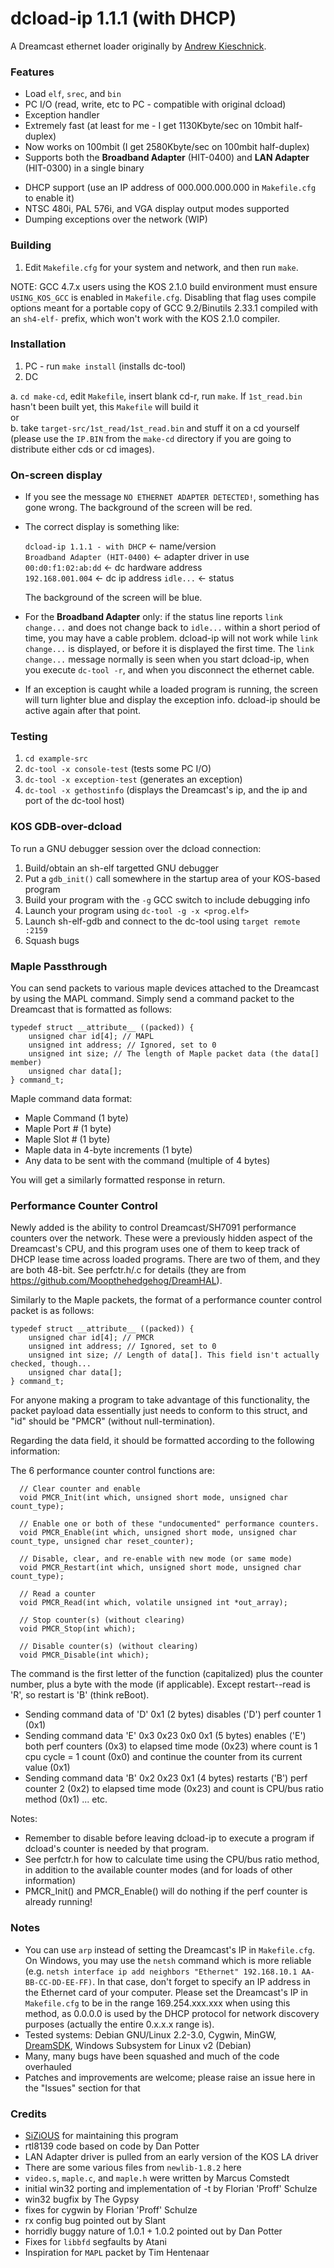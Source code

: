 
# dcload-ip 1.1.1 (with DHCP)

A Dreamcast ethernet loader originally by [Andrew Kieschnick](http://napalm-x.thegypsy.com/andrewk/dc/).

### Features

* Load  `elf`, `srec`, and `bin`
* PC I/O (read, write, etc to PC - compatible with original dcload)
* Exception handler
* Extremely fast (at least for me - I get 1130Kbyte/sec on 10mbit half-duplex)
* Now works on 100mbit (I get 2580Kbyte/sec on 100mbit half-duplex)
* Supports both the **Broadband Adapter** (HIT-0400) and **LAN Adapter** (HIT-0300)
  in a single binary
- DHCP support (use an IP address of 000.000.000.000 in `Makefile.cfg` to enable it)
- NTSC 480i, PAL 576i, and VGA display output modes supported
- Dumping exceptions over the network (WIP)

### Building

1. Edit `Makefile.cfg` for your system and network, and then run `make`.

NOTE: GCC 4.7.x users using the KOS 2.1.0 build environment must ensure
``USING_KOS_GCC`` is enabled in `Makefile.cfg`. Disabling that flag uses compile
options meant for a portable copy of GCC 9.2/Binutils 2.33.1 compiled with an
``sh4-elf-`` prefix, which won't work with the KOS 2.1.0 compiler.

### Installation

1. PC - run `make install` (installs dc-tool)
2. DC

 a. `cd make-cd`, edit `Makefile`, insert blank cd-r, run `make`. If
   `1st_read.bin` hasn't been built yet, this `Makefile` will build it  
 or  
 b. take `target-src/1st_read/1st_read.bin` and stuff it on a cd yourself
      (please use the `IP.BIN` from the `make-cd` directory if you are going
      to distribute either cds or cd images).

### On-screen display

* If you see the message `NO ETHERNET ADAPTER DETECTED!`, something has
  gone wrong. The background of the screen will be red.

* The correct display is something like:

  `dcload-ip 1.1.1 - with DHCP`  <- name/version  
  `Broadband Adapter (HIT-0400)`  <- adapter driver in use  
  `00:d0:f1:02:ab:dd`  <- dc hardware address  
  `192.168.001.004`  <- dc ip address
  `idle...`  <- status  

  The background of the screen will be blue.

* For the **Broadband Adapter** only: if the status line reports `link
  change...` and does not change back to `idle...` within a short period
  of time, you may have a cable problem. dcload-ip will not work while
  `link change...` is displayed, or before it is displayed the first time.
  The `link change...` message normally is seen when you start dcload-ip,
  when you execute `dc-tool -r`, and when you disconnect the ethernet cable.

* If an exception is caught while a loaded program is running, the screen
  will turn lighter blue and display the exception info. dcload-ip should be
  active again after that point.

### Testing

1. `cd example-src`
2. `dc-tool -x console-test` (tests some PC I/O)
3. `dc-tool -x exception-test` (generates an exception)
4. `dc-tool -x gethostinfo` (displays the Dreamcast's ip, and the ip and port of
   the dc-tool host)

### KOS GDB-over-dcload

To run a GNU debugger session over the dcload connection:

1. Build/obtain an sh-elf targetted GNU debugger
2. Put a `gdb_init()` call somewhere in the startup area of your
   KOS-based program
3. Build your program with the `-g` GCC switch to include debugging info
4. Launch your program using `dc-tool -g -x <prog.elf>`
5. Launch sh-elf-gdb and connect to the dc-tool using `target remote :2159`
6. Squash bugs

### Maple Passthrough

You can send packets to various maple devices attached to the Dreamcast by using
the MAPL command. Simply send a command packet to the Dreamcast that is formatted
as follows:

```
typedef struct __attribute__ ((packed)) {
	unsigned char id[4]; // MAPL
	unsigned int address; // Ignored, set to 0
	unsigned int size; // The length of Maple packet data (the data[] member)
	unsigned char data[];
} command_t;
```

Maple command data format:

- Maple Command (1 byte)  
- Maple Port # (1 byte)  
- Maple Slot # (1 byte)  
- Maple data in 4-byte increments (1 byte)  
- Any data to be sent with the command (multiple of 4 bytes)  

You will get a similarly formatted response in return.

### Performance Counter Control

Newly added is the ability to control Dreamcast/SH7091 performance counters over
the network. These were a previously hidden aspect of the Dreamcast's CPU, and
this program uses one of them to keep track of DHCP lease time across loaded
programs. There are two of them, and they are both 48-bit. See perfctr.h/.c for
details (they are from https://github.com/Moopthehedgehog/DreamHAL).

Similarly to the Maple packets, the format of a performance counter control packet
is as follows:

```
typedef struct __attribute__ ((packed)) {
	unsigned char id[4]; // PMCR
	unsigned int address; // Ignored, set to 0
	unsigned int size; // Length of data[]. This field isn't actually checked, though...
	unsigned char data[];
} command_t;
```
For anyone making a program to take advantage of this functionality, the packet
payload data essentially just needs to conform to this struct, and "id" should
be "PMCR" (without null-termination).

Regarding the data field, it should be formatted according to the following information:

The 6 performance counter control functions are:
```
  // Clear counter and enable
  void PMCR_Init(int which, unsigned short mode, unsigned char count_type);

  // Enable one or both of these "undocumented" performance counters.
  void PMCR_Enable(int which, unsigned short mode, unsigned char count_type, unsigned char reset_counter);

  // Disable, clear, and re-enable with new mode (or same mode)
  void PMCR_Restart(int which, unsigned short mode, unsigned char count_type);

  // Read a counter
  void PMCR_Read(int which, volatile unsigned int *out_array);

  // Stop counter(s) (without clearing)
  void PMCR_Stop(int which);

  // Disable counter(s) (without clearing)
  void PMCR_Disable(int which);
```
The command is the first letter of the function (capitalized) plus the counter
number, plus a byte with the mode (if applicable). Except restart--read is 'R',
so restart is 'B' (think reBoot).

- Sending command data of 'D' 0x1 (2 bytes) disables ('D') perf counter 1 (0x1)   
- Sending command data 'E' 0x3 0x23 0x0 0x1 (5 bytes) enables ('E') both perf
counters (0x3) to elapsed time mode (0x23) where count is 1 cpu cycle = 1 count
(0x0) and continue the counter from its current value (0x1)
- Sending command data 'B' 0x2 0x23 0x1 (4 bytes) restarts ('B') perf counter 2
(0x2) to elapsed time mode (0x23) and count is CPU/bus ratio method (0x1)
...
etc.

Notes:
- Remember to disable before leaving dcload-ip to execute a program if dcload's
counter is needed by that program.
- See perfctr.h for how to calculate time using the CPU/bus ratio method, in
addition to the available counter modes (and for loads of other information)
- PMCR_Init() and PMCR_Enable() will do nothing if the perf counter is already running!

### Notes

* You can use `arp` instead of setting the Dreamcast's IP in `Makefile.cfg`.
On Windows, you may use the `netsh` command which is more reliable (e.g. `netsh
  interface ip add neighbors "Ethernet" 192.168.10.1 AA-BB-CC-DD-EE-FF)`. In that
  case, don't forget to specify an IP address in the Ethernet card of your computer.
  Please set the Dreamcast's IP in `Makefile.cfg` to be in the range 169.254.xxx.xxx
  when using this method, as 0.0.0.0 is used by the DHCP protocol for network
  discovery purposes (actually the entire 0.x.x.x range is).
* Tested systems: Debian GNU/Linux 2.2-3.0, Cygwin, MinGW,
[DreamSDK](https://www.dreamsdk.org), Windows Subsystem for Linux v2 (Debian)
* Many, many bugs have been squashed and much of the code overhauled
* Patches and improvements are welcome; please raise an issue here in the "Issues"
section for that

### Credits

* [SiZiOUS](https://www.github.com/SiZiOUS) for maintaining this program
* rtl8139 code based on code by Dan Potter
* LAN Adapter driver is pulled from an early version of the KOS LA driver
* There are some various files from `newlib-1.8.2` here
* `video.s`, `maple.c`, and `maple.h` were written by Marcus Comstedt
* initial win32 porting and implementation of -t by Florian 'Proff' Schulze
* win32 bugfix by The Gypsy
* fixes for cygwin by Florian 'Proff' Schulze
* rx config bug pointed out by Slant
* horridly buggy nature of 1.0.1 + 1.0.2 pointed out by Dan Potter
* Fixes for `libbfd` segfaults by Atani
* Inspiration for `MAPL` packet by Tim Hentenaar
